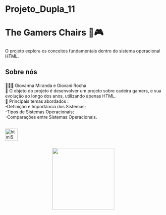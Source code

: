 
# Projeto_Dupla_11
<h1 align="left">The Gamers Chairs 💺🎮</h1>

###

<p align="left">O projeto explora os conceitos fundamentais dentro do sistema operacional HTML.</p>

###

<h2 align="left">Sobre nós</h2>

###

<p align="left">👩🏻‍💻 Giovanna Miranda e Giovani Rocha<br>🎯 O objeto do projeto é desenvolver um projeto sobre cadeira gamers, e sua evolução ao longo dos anos, utilizando apenas HTML.<br>📖 Principais temas abordados :<br>-Definição e Importância dos Sistemas;<br>-Tipos de Sistemas Operacionais;<br>-Comparações entre Sistemas Operacionais.</p>

###

<h2 align="left"></h2>

###

<div align="left">
  <img src="https://cdn.jsdelivr.net/gh/devicons/devicon/icons/html5/html5-original.svg" height="40" alt="html5 logo"  />
</div>

###

<div align="center">
  <img height="200" src="sysops (4).png"  />
</div>
